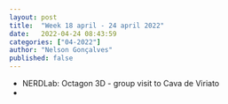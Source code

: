 ```yaml
---
layout: post
title:  "Week 18 april - 24 april 2022"
date:   2022-04-24 08:43:59
categories: ["04-2022"]
author: "Nelson Gonçalves"
published: false
---
```


* NERDLab: Octagon 3D - group visit to Cava de Viriato
* 

